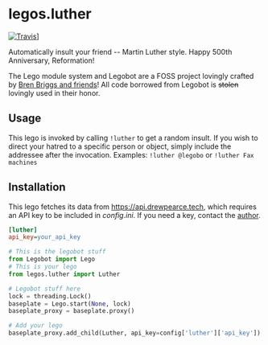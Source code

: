 # legos.luther

[![Travis](https://travis-ci.org/drewpearce/legos.luther.svg)]()]

Automatically insult your friend -- Martin Luther style.
Happy 500th Anniversary, Reformation!

The Lego module system and Legobot are a FOSS project lovingly crafted by [Bren Briggs and friends](https://github.com/Legobot/Legobot)! All code borrowed from Legobot is ~~stolen~~ lovingly used in their honor.

## Usage
This lego is invoked by calling `!luther` to get a random insult.
If you wish to direct your hatred to a specific person or object, simply include the addressee after the invocation.
Examples: `!luther @legobo` or `!luther Fax machines`

## Installation
This lego fetches its data from https://api.drewpearce.tech, which requires an API key to be included in *config.ini*. If you need a key, contact the [author](https://github.com/drewpearce).
```ini
[luther]
api_key=your_api_key
```

```python
# This is the legobot stuff
from Legobot import Lego
# This is your lego
from legos.luther import Luther

# Legobot stuff here
lock = threading.Lock()
baseplate = Lego.start(None, lock)
baseplate_proxy = baseplate.proxy()

# Add your lego
baseplate_proxy.add_child(Luther, api_key=config['luther']['api_key'])
```
